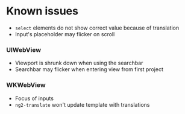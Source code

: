 # Known issues

- `select` elements do not show correct value because of translation
- Input's placeholder may flicker on scroll

### UIWebView
- Viewport is shrunk down when using the searchbar
- Searchbar may flicker when entering view from first project

### WKWebView
- Focus of inputs
- `ng2-translate` won't update template with translations
